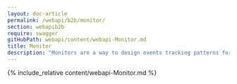 ```yaml
---
layout: doc-article
permalink: /webapi/b2b/monitor/
section: webapib2b
require: swagger
gitHubPath: webapi/content/webapi-Monitor.md
title: Monitor
description: "Monitors are a way to design events tracking patterns for vehicles. When the even is triggered, we will send a notification to your server."
---
```

{% include_relative content/webapi-Monitor.md %}